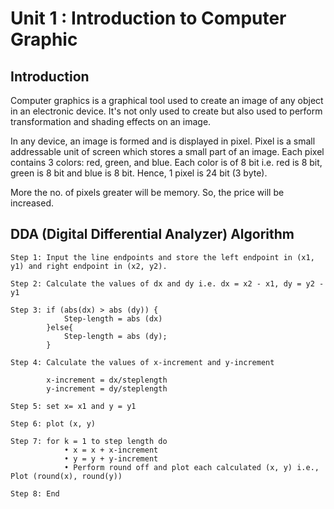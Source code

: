 # Unit 1 : Introduction to Computer Graphic

## Introduction

Computer graphics is a graphical tool used to create an image of any object in an electronic device. It's not only used to create but also used to perform transformation and shading effects on an image.

In any device, an image is formed and is displayed in pixel. Pixel is a small addressable unit of screen which stores a small part of an image. Each pixel contains 3 colors: red, green, and blue. Each color is of 8 bit i.e. red is 8 bit, green is 8 bit and blue is 8 bit. Hence, 1 pixel is 24 bit (3 byte).

More the no. of pixels greater will be memory. So, the price will be increased.

## DDA (Digital Differential Analyzer) Algorithm

    Step 1: Input the line endpoints and store the left endpoint in (x1, y1) and right endpoint in (x2, y2).
    
    Step 2: Calculate the values of dx and dy i.e. dx = x2 - x1, dy = y2 - y1
    
    Step 3: if (abs(dx) > abs (dy)) {
                Step-length = abs (dx)
            }else{
                Step-length = abs (dy);
            }
    
    Step 4: Calculate the values of x-increment and y-increment
            
            x-increment = dx/steplength
            y-increment = dy/steplength
    
    Step 5: set x= x1 and y = y1
    
    Step 6: plot (x, y)
    
    Step 7: for k = 1 to step length do
                • x = x + x-increment
                • y = y + y-increment
                • Perform round off and plot each calculated (x, y) i.e., Plot (round(x), round(y))
    
    Step 8: End